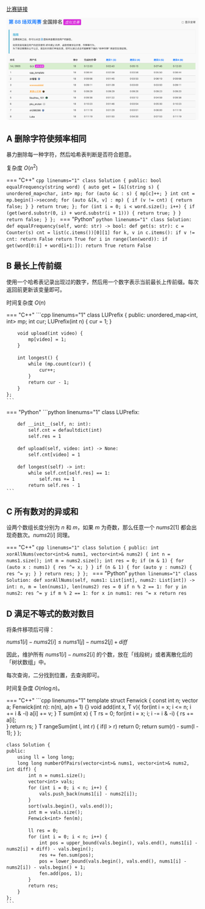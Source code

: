 [比赛链接](https://leetcode.cn/contest/biweekly-contest-88/)

![](../../assets/images/第88场双周赛.png)

## A 删除字符使频率相同

暴力删除每一种字符，然后哈希表判断是否符合题意。

复杂度 $O(n^2)$

=== "C++"
    ```cpp linenums="1"
    class Solution {
    public:
        bool equalFrequency(string word) {
            auto get = [&](string s) {
                unordered_map<char, int> mp;
                for (auto &c : s) {
                    mp[c]++;
                }
                int cnt = mp.begin()->second;
                for (auto &[k, v] : mp) {
                    if (v != cnt) {
                        return false;
                    }
                }
                return true;
            };
            for (int i = 0; i < word.size(); i++) {
                if (get(word.substr(0, i) + word.substr(i + 1))) {
                    return true;
                }
            }
            return false;
        }
    };
    ```
=== "Python"
    ```python linenums="1"
    class Solution:
        def equalFrequency(self, word: str) -> bool:
            def get(s: str):
                c = Counter(s)
                cnt = list(c.items())[0][1]
                for k, v in c.items():
                    if v != cnt:
                        return False
                return True
            for i in range(len(word)):
                if get(word[0:i] + word[i+1:]):
                    return True
            return False
    ```

## B 最长上传前缀

使用一个哈希表记录出现过的数字，然后用一个数字表示当前最长上传前缀。每次返回前更新该变量即可。

时间复杂度 $O(n)$

=== "C++"
    ```cpp linenums="1"
    class LUPrefix {
    public:
        unordered_map<int, int> mp;
        int cur;
        LUPrefix(int n) {
            cur = 1;
        }
        
        void upload(int video) {
            mp[video] = 1;
        }
        
        int longest() {
            while (mp.count(cur)) {
                cur++;
            }
            return cur - 1;
        }
    };
    ```
=== "Python"
    ```python linenums="1"
    class LUPrefix:
        
        def __init__(self, n: int):
            self.cnt = defaultdict(int)
            self.res = 1
            
        def upload(self, video: int) -> None:
            self.cnt[video] = 1

        def longest(self) -> int:
            while self.cnt[self.res] == 1:
                self.res += 1
            return self.res - 1
    ```

## C 所有数对的异或和

设两个数组长度分别为 $n$ 和 $m$，如果 $m$ 为奇数，那么任意一个 $nums2[1]$ 都会出现奇数次。$nums2[i]$ 同理。

=== "C++"
    ```cpp linenums="1"
    class Solution {
    public:
        int xorAllNums(vector<int>& nums1, vector<int>& nums2) {
            int n = nums1.size();
            int m = nums2.size();
            int res = 0;
            if (m & 1) {
                for (auto x : nums1) {
                    res ^= x;
                }
            }
            if (n & 1) {
                for (auto y : nums2) {
                    res ^= y;
                }
            }
            return res;
        }
    };
    ```
=== "Python"
    ```python linenums="1"
    class Solution:
        def xorAllNums(self, nums1: List[int], nums2: List[int]) -> int:
            n, m = len(nums1), len(nums2)
            res = 0
            if n % 2 == 1:
                for y in nums2:
                    res ^= y
            if m % 2 == 1:
                for x in nums1:
                    res ^= x
            return res
    ```

## D 满足不等式的数对数目

将条件移项后可得：

$nums1[i] - nums2[i] \le nums1[j] - nums2[j] + diff$

因此，维护所有 $nums1[i] - nums2[i]$ 的个数，放在「线段树」或者离散化后的「树状数组」中。

每次查询，二分找到位置，去查询即可。

时间复杂度 $O(n\log n)$。

=== "C++"
    ```cpp linenums="1"
    template <typename T>
    struct Fenwick {
        const int n;
        vector<T> a;
        Fenwick(int n): n(n), a(n + 1) {}
        void add(int x, T v){
            for(int i = x; i <= n; i += i & -i) a[i] += v;
        }
        T sum(int x) {
            T rs = 0;
            for(int i = x; i; i -= i & -i) {
                rs += a[i];     
            }
            return rs;
        }
        T rangeSum(int l, int r) {
            if(l > r) return 0;
            return sum(r) - sum(l - 1);
        }
    };

    class Solution {
    public:
        using ll = long long;
        long long numberOfPairs(vector<int>& nums1, vector<int>& nums2, int diff) {
            int n = nums1.size();
            vector<int> vals;
            for (int i = 0; i < n; i++) {
                vals.push_back(nums1[i] - nums2[i]);
            }
            sort(vals.begin(), vals.end());
            int m = vals.size();
            Fenwick<int> fen(m);

            ll res = 0;
            for (int i = 0; i < n; i++) {
                int pos = upper_bound(vals.begin(), vals.end(), nums1[i] - nums2[i] + diff) - vals.begin();
                res += fen.sum(pos);
                pos = lower_bound(vals.begin(), vals.end(), nums1[i] - nums2[i]) - vals.begin() + 1;
                fen.add(pos, 1);
            }
            return res;
        }
    };
    ```

